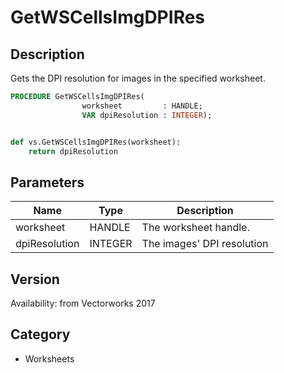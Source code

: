 # GetWSCellsImgDPIRes

## Description
Gets the DPI resolution for images in the specified worksheet.

```pascal
PROCEDURE GetWSCellsImgDPIRes(
				worksheet         : HANDLE;
				VAR dpiResolution : INTEGER);
```

```python

def vs.GetWSCellsImgDPIRes(worksheet):
    return dpiResolution
```

## Parameters
|Name|Type|Description|
|---|---|---|
|worksheet|HANDLE|The worksheet handle.|
|dpiResolution|INTEGER|The images' DPI resolution|

## Version
Availability: from Vectorworks 2017
## Category
* Worksheets

